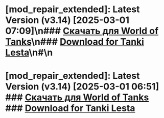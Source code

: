 # [mod_repair_extended]: Latest Version (v3.14) [2025-03-01 07:09]\n### [**Скачать для World of Tanks**](https://github.com/spoter/spoter-mods/releases/download/latest/mod_repair_extended.zip)\n### [**Download for Tanki Lesta**](https://github.com/spoter/spoter-mods/releases/download/latest/mod_repair_extended_RU.zip)\n#\n

# [mod_repair_extended]: Latest Version (v3.14) [2025-03-01 06:51] ### [**Скачать для World of Tanks**](https://github.com/spoter/spoter-mods/releases/download/latest/mod_repair_extended.zip) ### [**Download for Tanki Lesta**](https://github.com/spoter/spoter-mods/releases/download/latest/mod_repair_extended_RU.zip) #






